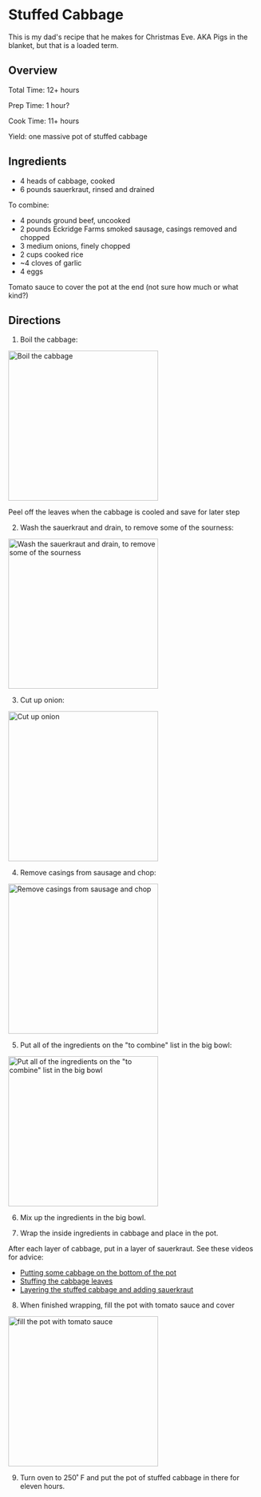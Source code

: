 # Stuffed Cabbage

This is my dad's recipe that he makes for Christmas Eve. AKA Pigs in the blanket, but that is a loaded term.

## Overview

Total Time: 12+ hours

Prep Time: 1 hour?

Cook Time: 11+ hours

Yield: one massive pot of stuffed cabbage

## Ingredients

 - 4 heads of cabbage, cooked
 - 6 pounds sauerkraut, rinsed and drained

To combine:
 - 4 pounds ground beef, uncooked
 - 2 pounds Eckridge Farms smoked sausage, casings removed and chopped
 - 3 medium onions, finely chopped
 - 2 cups cooked rice
 - ~4 cloves of garlic
 - 4 eggs

Tomato sauce to cover the pot at the end (not sure how much or what kind?)

## Directions

1. Boil the cabbage:
<img alt="Boil the cabbage" src="./images/2014-12-22%2012.52.19.jpg" width=300>

Peel off the leaves when the cabbage is cooled and save for later step

2. Wash the sauerkraut and drain, to remove some of the sourness:
<img alt="Wash the sauerkraut and drain, to remove some of the sourness" src="./images/2014-12-22%2018.16.33.jpg" width=300>

3. Cut up onion:
<img alt="Cut up onion" src="./images/2014-12-22%2013.55.41.jpg" width=300>

4. Remove casings from sausage and chop:
<img alt="Remove casings from sausage and chop" src="./images/2014-12-22%2014.02.22.jpg" width=300>

5. Put all of the ingredients on the "to combine" list in the big bowl:
<img alt='Put all of the ingredients on the "to combine" list in the big bowl' src="./images/2014-12-22%2014.41.10.jpg" width=300>

6. Mix up the ingredients in the big bowl.

7. Wrap the inside ingredients in cabbage and place in the pot.

After each layer of cabbage, put in a layer of sauerkraut. See these videos for advice:

 - [Putting some cabbage on the bottom of the pot](2014-12-23%2001.02.04.mp4)
 - [Stuffing the cabbage leaves](2014-12-23%2001.03.55.mp4)
 - [Layering the stuffed cabbage and adding sauerkraut](2014-12-23%2001.08.57.mp4)

8. When finished wrapping, fill the pot with tomato sauce and cover
<img alt="fill the pot with tomato sauce" src="./images/2014-12-22%2019.47.37.jpg" width=300>

9. Turn oven to 250˚ F and put the pot of stuffed cabbage in there for eleven hours.
